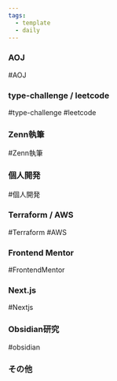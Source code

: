 ```yaml
---
tags:
  - template
  - daily
---
```


### AOJ
#AOJ

### type-challenge / leetcode
#type-challenge #leetcode

### Zenn執筆
#Zenn執筆

### 個人開発
#個人開発

### Terraform / AWS
#Terraform #AWS

### Frontend Mentor
#FrontendMentor

### Next.js
#Nextjs

### Obsidian研究
#obsidian

### その他
